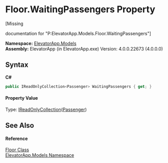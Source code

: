 # Floor.WaitingPassengers Property 
 

\[Missing <summary> documentation for "P:ElevatorApp.Models.Floor.WaitingPassengers"\]

**Namespace:**&nbsp;<a href="N_ElevatorApp_Models">ElevatorApp.Models</a><br />**Assembly:**&nbsp;ElevatorApp (in ElevatorApp.exe) Version: 4.0.0.22673 (4.0.0.0)

## Syntax

**C#**<br />
``` C#
public IReadOnlyCollection<Passenger> WaitingPassengers { get; }
```


#### Property Value
Type: <a href="http://msdn2.microsoft.com/en-us/library/hh881542" target="_blank">IReadOnlyCollection</a>(<a href="T_ElevatorApp_Models_Passenger">Passenger</a>)

## See Also


#### Reference
<a href="T_ElevatorApp_Models_Floor">Floor Class</a><br /><a href="N_ElevatorApp_Models">ElevatorApp.Models Namespace</a><br />